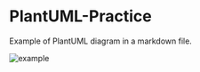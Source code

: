 # PlantUML-Practice

Example of PlantUML diagram in a markdown file.

![example](http://www.plantuml.com/plantuml/proxy?cache=no&src=https://raw.https://github.com/AndreiGanichev/PlantUML-Practice/blob/main/Example.iulm)